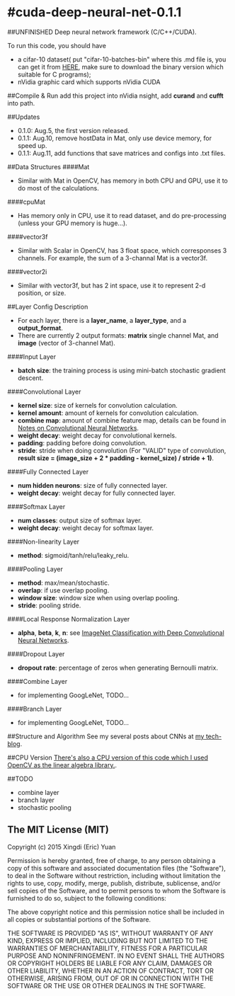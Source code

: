 #cuda-deep-neural-net-0.1.1
=====================
##UNFINISHED
Deep neural network framework (C/C++/CUDA).

To run this code, you should have 
* a cifar-10 dataset( put "cifar-10-batches-bin" where this .md file is, you can get it from [HERE](http://www.cs.toronto.edu/~kriz/cifar.html), make sure to download the binary version which suitable for C programs);
* nVidia graphic card which supports nVidia CUDA

##Compile & Run
add this project into nVidia nsight, add **curand** and **cufft** into path. 

##Updates 
* 0.1.0: Aug.5, the first version released.
* 0.1.1: Aug.10, remove hostData in Mat, only use device memory, for speed up.
* 0.1.1: Aug.11, add functions that save matrices and configs into .txt files.

##Data Structures
####Mat
* Similar with Mat in OpenCV, has memory in both CPU and GPU, use it to do most of the calculations.

####cpuMat
* Has memory only in CPU, use it to read dataset, and do pre-processing (unless your GPU memory is huge...).

####vector3f
* Similar with Scalar in OpenCV, has 3 float space, which corresponses 3 channels. For example, the sum of a 3-channal Mat is a vector3f.

####vector2i
* Similar with vector3f, but has 2 int space, use it to represent 2-d position, or size. 

##Layer Config Description 
* For each layer, there is a **layer_name**, a **layer_type**, and a **output_format**.
* There are currently 2 output formats: **matrix** single channel Mat, and **image** (vector of 3-channel Mat).

####Input Layer
* **batch size**: the training process is using mini-batch stochastic gradient descent.

####Convolutional Layer
* **kernel size**: size of kernels for convolution calculation.
* **kernel amount**: amount of kernels for convolution calculation.
* **combine map**: amount of combine feature map, details can be found in [Notes on Convolutional Neural Networks](http://cogprints.org/5869/1/cnn_tutorial.pdf).
* **weight decay**: weight decay for convolutional kernels.
* **padding**: padding before doing convolution.
* **stride**: stride when doing convolution (For "VALID" type of convolution, **result size = (image_size + 2 * padding - kernel_size) / stride + 1)**.

####Fully Connected Layer
* **num hidden neurons**: size of fully connected layer.
* **weight decay**: weight decay for fully connected layer.

####Softmax Layer
* **num classes**: output size of softmax layer.
* **weight decay**: weight decay for softmax layer.

####Non-linearity Layer
* **method**: sigmoid/tanh/relu/leaky_relu.

####Pooling Layer
* **method**: max/mean/stochastic.
* **overlap**: if use overlap pooling.
* **window size**: window size when using overlap pooling.
* **stride**: pooling stride.

####Local Response Normalization Layer
* **alpha**, **beta**, **k**, **n**: see [ImageNet Classification with Deep Convolutional Neural Networks](http://papers.nips.cc/paper/4824-imagenet-classification-with-deep-convolutional-neural-networks.pdf).

####Dropout Layer
* **dropout rate**: percentage of zeros when generating Bernoulli matrix.

####Combine Layer
* for implementing GoogLeNet, TODO...

####Branch Layer
* for implementing GoogLeNet, TODO...

##Structure and Algorithm
See my several posts about CNNs at [my tech-blog](http://eric-yuan.me).

##CPU Version
[There's also a CPU version of this code which I used OpenCV as the linear algebra library.](https://github.com/xingdi-eric-yuan/conv-net-version-3).

##TODO
* combine layer
* branch layer
* stochastic pooling

The MIT License (MIT)
------------------

Copyright (c) 2015 Xingdi (Eric) Yuan

Permission is hereby granted, free of charge, to any person obtaining a copy
of this software and associated documentation files (the "Software"), to deal
in the Software without restriction, including without limitation the rights
to use, copy, modify, merge, publish, distribute, sublicense, and/or sell
copies of the Software, and to permit persons to whom the Software is
furnished to do so, subject to the following conditions:

The above copyright notice and this permission notice shall be included in
all copies or substantial portions of the Software.

THE SOFTWARE IS PROVIDED "AS IS", WITHOUT WARRANTY OF ANY KIND, EXPRESS OR
IMPLIED, INCLUDING BUT NOT LIMITED TO THE WARRANTIES OF MERCHANTABILITY,
FITNESS FOR A PARTICULAR PURPOSE AND NONINFRINGEMENT. IN NO EVENT SHALL THE
AUTHORS OR COPYRIGHT HOLDERS BE LIABLE FOR ANY CLAIM, DAMAGES OR OTHER
LIABILITY, WHETHER IN AN ACTION OF CONTRACT, TORT OR OTHERWISE, ARISING FROM,
OUT OF OR IN CONNECTION WITH THE SOFTWARE OR THE USE OR OTHER DEALINGS IN
THE SOFTWARE.